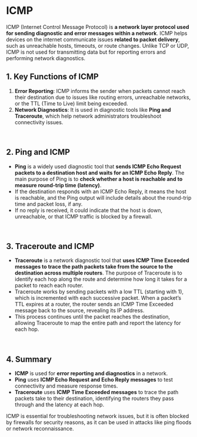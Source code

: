 <br>

# ICMP
ICMP (Internet Control Message Protocol) is **a network layer protocol used for sending diagnostic and error messages within a network**. ICMP helps devices on the internet communicate issues **related to packet delivery**, such as unreachable hosts, timeouts, or route changes. Unlike TCP or UDP, ICMP is not used for transmitting data but for reporting errors and performing network diagnostics.

## 1. Key Functions of ICMP
1. **Error Reporting**: ICMP informs the sender when packets cannot reach their destination due to issues like routing errors, unreachable networks, or the TTL (Time to Live) limit being exceeded.
2. **Network Diagnostics**: It is used in diagnostic tools like **Ping and Traceroute**, which help network administrators troubleshoot connectivity issues.  
<br>

## 2. Ping and ICMP
  - **Ping** is a widely used diagnostic tool that **sends ICMP Echo Request packets to a destination host and waits for an ICMP Echo Reply**. The main purpose of Ping is to **check whether a host is reachable and to measure round-trip time (latency)**.
  - If the destination responds with an ICMP Echo Reply, it means the host is reachable, and the Ping output will include details about the round-trip time and packet loss, if any.
  - If no reply is received, it could indicate that the host is down, unreachable, or that ICMP traffic is blocked by a firewall.  
<br>

## 3. Traceroute and ICMP
  - **Traceroute** is a network diagnostic tool that **uses ICMP Time Exceeded messages to trace the path packets take from the source to the destination across multiple routers**. The purpose of Traceroute is to identify each hop along the route and determine how long it takes for a packet to reach each router.
  - Traceroute works by sending packets with a low TTL (starting with 1), which is incremented with each successive packet. When a packet’s TTL expires at a router, the router sends an ICMP Time Exceeded message back to the source, revealing its IP address.
  - This process continues until the packet reaches the destination, allowing Traceroute to map the entire path and report the latency for each hop.  
<br>

## 4. Summary
  - **ICMP** is used for **error reporting and diagnostics** in a network.
  - **Ping** uses **ICMP Echo Request and Echo Reply messages** to test connectivity and measure response times.
  - **Traceroute** uses **ICMP Time Exceeded messages** to trace the path packets take to their destination, identifying the routers they pass through and the latency at each hop.

ICMP is essential for troubleshooting network issues, but it is often blocked by firewalls for security reasons, as it can be used in attacks like ping floods or network reconnaissance.  
<br>